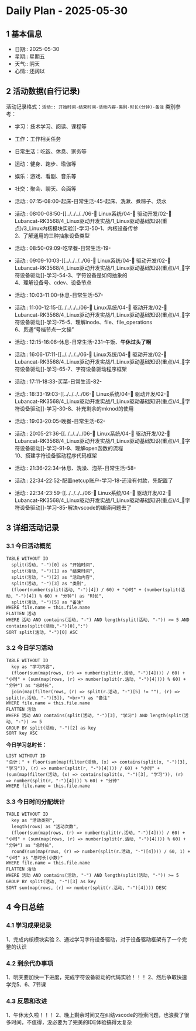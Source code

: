 # Daily Plan - 2025-05-30

## 1 基本信息

- 日期:: 2025-05-30
- 星期:: 星期五
- 天气:: 阴天
- 心情:: 还阔以

## 2 活动数据(自行记录)
活动记录格式：`活动:: 开始时间-结束时间-活动内容-类别-时长(分钟)-备注`
类别参考：
- 学习：技术学习、阅读、课程等
- 工作：工作相关任务
- 日常生活：吃饭、休息、家务等
- 运动：健身、跑步、瑜伽等
- 娱乐：游戏、看剧、音乐等
- 社交：聚会、聊天、会面等

- 活动:: 07:15-08:00-起床-日常生活-45-起床、洗漱、煮粽子、烧水
- 活动:: 08:00-08:50-[[../../../../06-🐧 Linux系统/04-🔌 驱动开发/02-💾 Lubancat-RK3568/4_Linux驱动开发实战/1_Linux驱动基础知识(重点)/3_Linux内核模块实验]]-学习-50-1、内核设备传参<br>2、了解通用的三种抽象设备类型
- 活动:: 08:50-09:09-吃早餐-日常生活-19-
- 活动:: 09:09-10:03-[[../../../../06-🐧 Linux系统/04-🔌 驱动开发/02-💾 Lubancat-RK3568/4_Linux驱动开发实战/1_Linux驱动基础知识(重点)/4_📕字符设备驱动]]-学习-54-3、字符设备是如何抽象的<br>4、理解设备号、cdev、设备节点
- 活动:: 10:03-11:00-休息-日常生活-57-
- 活动:: 11:00-12:15-[[../../../../06-🐧 Linux系统/04-🔌 驱动开发/02-💾 Lubancat-RK3568/4_Linux驱动开发实战/1_Linux驱动基础知识(重点)/4_📕字符设备驱动]]-学习-75-5、理解inode、file、file_operations<br>6、贯通“号档节点一文操”
- 活动:: 12:15-16:06-休息-日常生活-231-午饭、**午休过头了啊**
- 活动:: 16:06-17:11-[[../../../../06-🐧 Linux系统/04-🔌 驱动开发/02-💾 Lubancat-RK3568/4_Linux驱动开发实战/1_Linux驱动基础知识(重点)/4_📕字符设备驱动]]-学习-65-7、字符设备驱动程序框架
- 活动:: 17:11-18:33-买菜-日常生活-82-
- 活动:: 18:33-19:03-[[../../../../06-🐧 Linux系统/04-🔌 驱动开发/02-💾 Lubancat-RK3568/4_Linux驱动开发实战/1_Linux驱动基础知识(重点)/4_📕字符设备驱动]]-学习-30-8、补充剩余的mknod的使用
- 活动:: 19:03-20:05-晚餐-日常生活-62-
- 活动:: 20:05-21:36-[[../../../../06-🐧 Linux系统/04-🔌 驱动开发/02-💾 Lubancat-RK3568/4_Linux驱动开发实战/1_Linux驱动基础知识(重点)/4_📕字符设备驱动]]-学习-91-9、理解open函数的流程<br>10、搭建字符设备驱动程序代码框架
- 活动:: 21:36-22:34-休息、洗澡、泡茶-日常生活-58-
- 活动:: 22:34-22:52-配置netcup账户-学习-18-还没有付款，先配置了
- 活动:: 22:34-23:59-[[../../../../06-🐧 Linux系统/04-🔌 驱动开发/02-💾 Lubancat-RK3568/4_Linux驱动开发实战/1_Linux驱动基础知识(重点)/4_📕字符设备驱动]]-学习-85-解决vscode的编译问题去了

## 3 详细活动记录

### 3.1 今日活动概览

```dataview
TABLE WITHOUT ID
  split(活动, "-")[0] as "开始时间",
  split(活动, "-")[1] as "结束时间", 
  split(活动, "-")[2] as "活动内容",
  split(活动, "-")[3] as "类别",
  (floor(number(split(活动, "-")[4]) / 60) + "小时" + (number(split(活动, "-")[4]) % 60) + "分钟") as "时长",
  split(活动, "-")[5] as "备注"
WHERE file.name = this.file.name
FLATTEN 活动
WHERE 活动 AND contains(活动, "-") AND length(split(活动, "-")) >= 5 AND contains(split(活动,"-")[0],":")
SORT split(活动, "-")[0] ASC
```

### 3.2 今日学习活动

```dataview
TABLE WITHOUT ID
  key as "学习内容",
  (floor(sum(map(rows, (r) => number(split(r.活动, "-")[4]))) / 60) + "小时" + (sum(map(rows, (r) => number(split(r.活动, "-")[4]))) % 60) + "分钟") as "总时长",
  join(map(filter(rows, (r) => split(r.活动, "-")[5] != ""), (r) => split(r.活动, "-")[5]), "<br>") as "备注"
WHERE file.name = this.file.name
FLATTEN 活动
WHERE 活动 AND contains(split(活动, "-")[3], "学习") AND length(split(活动, "-")) >= 5
GROUP BY split(活动, "-")[2] as key
SORT key ASC

```

**今日学习总时长：**

```dataview
LIST WITHOUT ID
"总计：" + floor(sum(map(filter(活动, (x) => contains(split(x, "-")[3], "学习")), (r) => number(split(r, "-")[4]))) / 60) + "小时" + (sum(map(filter(活动, (x) => contains(split(x, "-")[3], "学习")), (r) => number(split(r, "-")[4]))) % 60) + "分钟"
WHERE file.name = this.file.name
```

### 3.3 今日时间分配统计

```dataview
TABLE WITHOUT ID
  key as "活动类别",
  length(rows) as "活动次数",
  (floor(sum(map(rows, (r) => number(split(r.活动, "-")[4]))) / 60) + "小时" + (sum(map(rows, (r) => number(split(r.活动, "-")[4]))) % 60) + "分钟") as "总时长",
  round(sum(map(rows, (r) => number(split(r.活动, "-")[4]))) / 60, 1) + "小时" as "总时长(小数)"
WHERE file.name = this.file.name
FLATTEN 活动
WHERE 活动 AND contains(活动, "-") AND length(split(活动, "-")) >= 5
GROUP BY split(活动, "-")[3] as key
SORT sum(map(rows, (r) => number(split(r.活动, "-")[4]))) DESC
```

## 4 今日总结

### 4.1 学习成果记录

1、完成内核模块实验
2、通过学习字符设备驱动，对于设备驱动框架有了一个完整的认识

### 4.2 剩余代办事项

1、明天要加快一下进度，完成字符设备驱动的代码实验！！！
2、然后争取快速学完5、6、7节课

### 4.3 反思和改进

1、午休太久啦！！！
2、晚上剩余时间又在纠结vscode的检索问题，也浪费了很多时间，不值得，没必要为了完美的IDE体验搞得太复杂
